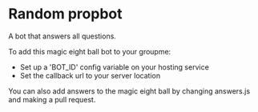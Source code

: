 # Random propbot
A bot that answers all questions.

To add this magic eight ball bot to your groupme:
  * Set up a 'BOT_ID' config variable on your hosting service
  * Set the callback url to your server location

You can also add answers to the magic eight ball by changing answers.js and making a pull request.

